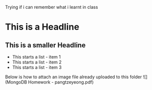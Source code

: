 Trying if i can remember what i learnt in class

# This is a Headline
## This is a smaller Headline

* This starts a list - item 1
* This starts a list - item 2
* This starts a list - item 3

Below is how to attach an image file already uploaded to this folder
![](MongoDB Homework - pangtzeyeong.pdf)
